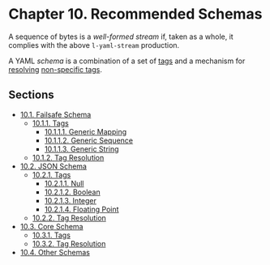 # Chapter 10. Recommended Schemas

A sequence of bytes is a *well-formed stream* if, taken as a whole, it complies with the above `l-yaml-stream` production.

A YAML *schema* is a combination of a set of [tags](https://yaml.org/spec/1.2.2/#tags) and a mechanism for [resolving](https://yaml.org/spec/1.2.2/#resolved-tags) [non-specific tags](https://yaml.org/spec/1.2.2/#resolved-tags).

## Sections

- [10.1. Failsafe Schema](10.1-failsafe-schema.md)
  - [10.1.1. Tags](failsafe/10.1.1-tags.md)
    - [10.1.1.1. Generic Mapping](failsafe/10.1.1.1-generic-mapping.md)
    - [10.1.1.2. Generic Sequence](failsafe/10.1.1.2-generic-sequence.md)
    - [10.1.1.3. Generic String](failsafe/10.1.1.3-generic-string.md)
  - [10.1.2. Tag Resolution](failsafe/10.1.2-tag-resolution.md)
- [10.2. JSON Schema](10.2-json-schema.md)
  - [10.2.1. Tags](json/10.2.1-tags.md)
    - [10.2.1.1. Null](json/10.2.1.1-null.md)
    - [10.2.1.2. Boolean](json/10.2.1.2-boolean.md)
    - [10.2.1.3. Integer](json/10.2.1.3-integer.md)
    - [10.2.1.4. Floating Point](json/10.2.1.4-floating-point.md)
  - [10.2.2. Tag Resolution](json/10.2.2-tag-resolution.md)
- [10.3. Core Schema](10.3-core-schema.md)
  - [10.3.1. Tags](core/10.3.1-tags.md)
  - [10.3.2. Tag Resolution](core/10.3.2-tag-resolution.md)
- [10.4. Other Schemas](10.4-other-schemas.md)